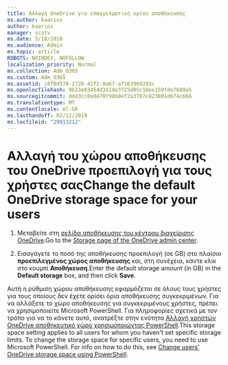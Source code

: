 ```yaml
---
title: Αλλαγή OneDrive για επαγγελματική ορίου αποθήκευσης
ms.author: kaarins
author: kaarins
manager: scotv
ms.date: 5/18/2018
ms.audience: Admin
ms.topic: article
ROBOTS: NOINDEX, NOFOLLOW
localization_priority: Normal
ms.collection: Adm_O365
ms.custom: Adm_O365
ms.assetid: c8f0d578-272b-41f2-8a67-af363969203c
ms.openlocfilehash: 9b23e83454d341de3725d05c16ee159fde7689a5
ms.sourcegitcommit: dd43cc0a9470f98b8ef2a3787c823801d674c666
ms.translationtype: MT
ms.contentlocale: el-GR
ms.lasthandoff: 02/12/2019
ms.locfileid: "29913212"
---
```

# <a name="change-the-default-onedrive-storage-space-for-your-users"></a><span data-ttu-id="f53f3-102">Αλλαγή του χώρου αποθήκευσης του OneDrive προεπιλογή για τους χρήστες σας</span><span class="sxs-lookup"><span data-stu-id="f53f3-102">Change the default OneDrive storage space for your users</span></span>

1. <span data-ttu-id="f53f3-103">Μεταβείτε στη [σελίδα αποθήκευσης του κέντρου διαχείρισης OneDrive](https://admin.onedrive.com/?v=StorageSettings).</span><span class="sxs-lookup"><span data-stu-id="f53f3-103">Go to the [Storage page of the OneDrive admin center](https://admin.onedrive.com/?v=StorageSettings).</span></span>
    
2. <span data-ttu-id="f53f3-104">Εισαγάγετε το ποσό της αποθήκευσης προεπιλογή (σε GB) στο πλαίσιο **προεπιλεγμένος χώρος αποθήκευσης** και, στη συνέχεια, κάντε κλικ στο κουμπί **Αποθήκευση**.</span><span class="sxs-lookup"><span data-stu-id="f53f3-104">Enter the default storage amount (in GB) in the **Default storage** box, and then click **Save**.</span></span>
    
<span data-ttu-id="f53f3-p101">Αυτή η ρύθμιση χώρου αποθήκευσης εφαρμόζεται σε όλους τους χρήστες για τους οποίους δεν έχετε ορίσει όρια αποθήκευσης συγκεκριμένων. Για να αλλάξετε το χώρο αποθήκευσης για συγκεκριμένους χρήστες, πρέπει να χρησιμοποιείτε Microsoft PowerShell. Για πληροφορίες σχετικά με τον τρόπο για να το κάνετε αυτό, ανατρέξτε στην ενότητα [Αλλαγή χρηστών OneDrive αποθηκευτικό χώρο χρησιμοποιώντας PowerShell](https://go.microsoft.com/fwlink/?linkid=866402).</span><span class="sxs-lookup"><span data-stu-id="f53f3-p101">This storage space setting applies to all users for whom you haven't set specific storage limits. To change the storage space for specific users, you need to use Microsoft PowerShell. For info on how to do this, see [Change users' OneDrive storage space using PowerShell](https://go.microsoft.com/fwlink/?linkid=866402).</span></span>
  


